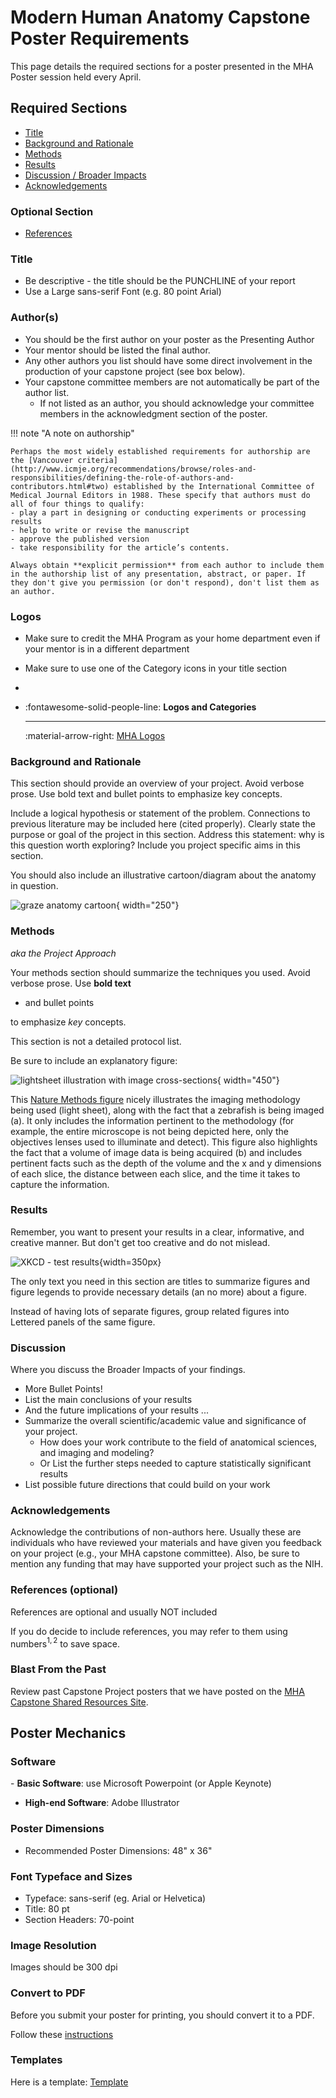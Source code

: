 # Modern Human Anatomy Capstone Poster Requirements

This page details the required sections for a poster presented in the MHA Poster session held every April.

## Required Sections  

- [Title](#title)
- [Background and Rationale](#background-and-rationale)
- [Methods](#methods)
- [Results](#results)
- [Discussion / Broader Impacts](#discussion)
- [Acknowledgements](#acknowledgements)

### Optional Section

- [References](#references-optional)

### Title

- Be descriptive - the title should be the PUNCHLINE of your report
- Use a Large sans-serif Font (e.g. 80 point Arial)

### Author(s)

- You should be the first author on your poster as the Presenting Author
- Your mentor should be listed the final author.
- Any other authors you list should have some direct involvement in the production of your capstone project (see box below).
- Your capstone committee members are not automatically be part of the author list.
  - If not listed as an author, you should acknowledge your committee members in the acknowledgment section of the poster.

!!! note "A note on authorship"

    Perhaps the most widely established requirements for authorship are the [Vancouver criteria](http://www.icmje.org/recommendations/browse/roles-and-responsibilities/defining-the-role-of-authors-and-contributors.html#two) established by the International Committee of Medical Journal Editors in 1988. These specify that authors must do all of four things to qualify: 
    - play a part in designing or conducting experiments or processing results
    - help to write or revise the manuscript
    - approve the published version
    - take responsibility for the article’s contents. 
    
    Always obtain **explicit permission** from each author to include them in the authorship list of any presentation, abstract, or paper. If they don't give you permission (or don't respond), don't list them as an author.

### Logos

- Make sure to credit  the MHA Program as your home department even if your mentor is in a different department
- Make sure to use one of the Category icons in your title section

- 

<div class="grid cards" markdown>

-   :fontawesome-solid-people-line: **Logos and Categories**
  
    ---
    
    :material-arrow-right: [MHA Logos](https://olucdenver.sharepoint.com/:f:/s/mhacapstone/Eo5VJiLqi45Dgl2gg-6vu38BTJtioks_lOm5O-I28hyOAg?e=Rl59x9)

</div>

### Background and Rationale

This section should provide an overview of your project. Avoid verbose prose. Use bold text and  bullet points to emphasize key concepts.

Include a logical hypothesis or statement of the problem. Connections to previous literature may be included here (cited properly). Clearly state the purpose or goal of the project in this section. Address this statement: why is this question worth exploring? Include you project specific aims in this section.

You should also include an illustrative cartoon/diagram about the anatomy in question.

![graze anatomy cartoon](images/graze-anatomy.jpg){ width="250"}

### Methods

*aka the Project Approach*

Your methods section should summarize the techniques you used. Avoid verbose prose. Use **bold text**

* and  bullet points

to emphasize *key* concepts.

This section is not a detailed protocol list.

Be sure to include an explanatory figure:

![lightsheet illustration with image cross-sections](images/whole_brain_light_sheet%20crop.jpeg){ width="450"}

This [Nature Methods figure](http://www.nature.com/nmeth/journal/v10/n5/fig_tab/nmeth.2434_F1.html) nicely illustrates the imaging methodology being used (light sheet), along with the fact that a zebrafish is being imaged (a). It only includes the information pertinent to the methodology (for example, the entire microscope is not being depicted here, only the objectives lenses used to illuminate and detect). This figure also highlights the fact that a volume of image data is being acquired (b) and includes pertinent facts such as the depth of the volume and the x and y dimensions of each slice, the distance between each slice, and the time it takes to capture the information.

### Results

Remember, you want to present your results in a clear, informative, and creative manner. But don't get too creative and  do not mislead.

![XKCD - test results][test-results]{width=350px}

[test-results]: https://imgs.xkcd.com/comics/rapid_test_results.png

The only text you need in this section are titles to summarize figures and figure legends to provide necessary details (an no more) about a figure.

Instead of having lots of separate figures, group related figures into Lettered panels of the same figure.

### Discussion

 Where you discuss the Broader Impacts of your findings.

- More  Bullet Points!
- List the main conclusions of your results
- And the future implications of your results ...
- Summarize the overall scientific/academic value and significance of your project.
  - How does your work contribute to the field of anatomical sciences, and imaging and modeling?
  - Or List the further steps needed to capture statistically significant results
- List possible future directions that could build on your work

### Acknowledgements

Acknowledge the contributions of non-authors here. Usually these are individuals who have reviewed your materials and have given you feedback on your project (e.g., your MHA capstone committee). Also, be sure to mention any funding that may have supported your project such as the NIH.

### References (optional)

References are optional and usually NOT included

If you do decide to include references, you may refer to them using numbers$^{1,2}$ to save space.

### Blast From the Past

Review past Capstone Project posters that we have posted on the [MHA Capstone Shared Resources Site](https://olucdenver.sharepoint.com/sites/mhacapstone/Shared%20Documents/Forms/AllItems.aspx).

## Poster Mechanics

### Software

- **Basic Software**: use Microsoft Powerpoint (or Apple Keynote)

- **High-end Software**: Adobe Illustrator

### Poster Dimensions

- Recommended Poster Dimensions: 48" x 36"

### Font Typeface and Sizes

- Typeface: sans-serif (eg. Arial or Helvetica)
- Title: 80 pt
- Section Headers: 70-point

### Image Resolution

Images should be 300 dpi

### Convert to PDF

Before you submit your poster for printing, you should convert it to a PDF. 

Follow these [instructions](https://phdposters.com/convert_to_pdf.php)

### Templates

Here is a template: [Template](assets/48X36-Black-Gold.pptx)

